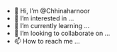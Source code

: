 - 👋 Hi, I’m @Chhinaharnoor
- 👀 I’m interested in ...
- 🌱 I’m currently learning ...
- 💞️ I’m looking to collaborate on ...
- 📫 How to reach me ...

<!---
Chhinaharnoor/Chhinaharnoor is a ✨ special ✨ repository because its `README.md` (this file) appears on your GitHub profile.
You can click the Preview link to take a look at your changes.
--->
